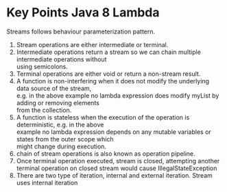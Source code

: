 # Key Points Java 8 Lambda

Streams follows behaviour parameterization pattern.

1. Stream operations are either intermediate or terminal.  
2. Intermediate operations return a stream so we can chain multiple intermediate operations without  
using semicolons.
3. Terminal operations are either void or return a non-stream result.  
4. A function is non-interfering when it does not modify the underlying data source of the stream,  
e.g. in the above example no lambda expression does modify myList by adding or removing elements  
from the collection.  
5. A function is stateless when the execution of the operation is deterministic, e.g. in the above  
example no lambda expression depends on any mutable variables or states from the outer scope which  
might change during execution.  
6. chain of stream operations is also known as operation pipeline.  
7. Once terminal operation executed, stream is closed, attempting another terminal operation on 
closed stream would cause IllegalStateException
8. There are two type of iteration, internal and external iteration. Stream uses internal iteration

